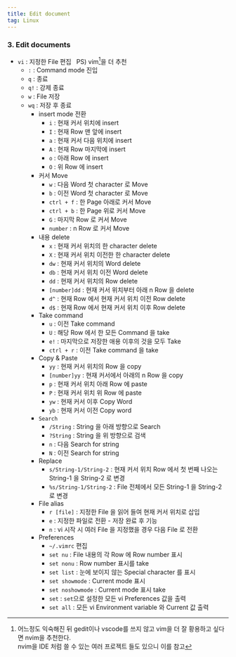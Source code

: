 ```yaml
---
title: Edit document
tag: Linux
---
```


### 3. Edit documents

- `vi` : 지정한 File 편집 &nbsp; PS) vim[^nvim]을 더 추천
  - `:` : Command mode 진입
  - `q` : 종료
  - `q!` : 강제 종료
  - `w` : File 저장
  - `wq` : 저장 후 종료
    - insert mode 전환
      - `i` : 현재 커서 위치에 insert
      - `I` : 현재 Row 맨 앞에 insert
      - `a` : 현재 커서 다음 위치에 insert
      - `A` : 현재 Row 마지막에 insert
      - `o` : 아래 Row 에 insert
      - `O` : 위 Row 에 insert
    - 커서 Move
      - `w` : 다음 Word 첫 character 로 Move
      - `b` : 이전 Word 첫 character 로 Move
      - `ctrl + f` : 한 Page 아래로 커서 Move
      - `ctrl + b` : 한 Page 위로 커서 Move
      - `G` : 마지막 Row 로 커서 Move
      - `number` : n Row 로 커서 Move
    - 내용 delete
      - `x` : 현재 커서 위치의 한 character delete
      - `X` : 현재 커서 위치 이전한 한 character delete
      - `dw` : 현재 커서 위치의 Word delete
      - `db` : 현재 커서 위치 이전 Word delete
      - `dd` : 현재 커서 위치의 Row delete
      - `[number]dd` : 현재 커서 위치부터 아래 n Row 을 delete
      - `d^` : 현재 Row 에서 현재 커서 위치 이전 Row delete
      - `d$` : 현재 Row 에서 현재 커서 위치 이후 Row delete
    - Take command
      - `u` : 이전 Take command
      - `U` : 해당 Row 에서 한 모든 Command 을 take
      - `e!` : 마지막으로 저장한 애용 이후의 것을 모두 Take
      - `ctrl + r` : 이전 Take command 을 take
    - Copy & Paste
      - `yy` : 현재 커서 위치의 Row 을 copy
      - `[number]yy` : 현재 커서에서 아래의 n Row 을 copy
      - `p` : 현재 커서 위치 아래 Row 에 paste
      - `P` : 현재 커서 위치 위 Row 에 paste
      - `yw` : 현재 커서 이후 Copy Word
      - `yb` : 현재 커서 이전 Copy word
    - `Search`
      - `/String` : String 을 아래 방향으로 Search
      - `?String` : String 을 위 방향으로 검색
      - `n` : 다음 Search for string
      - `N` : 이전 Search for string
    - Replace
      - `s/String-1/String-2` : 현재 커서 위치 Row 에서 첫 번째 나오는 String-1 을 String-2 로 변경
      - `%s/String-1/String-2` : File 전체에서 모든 String-1 을 String-2 로 변경
    - File alias
      - `r [file]` : 지정한 File 을 읽어 들여 현재 커서 위치로 삽입
      - `e` : 지정한 파일로 전환 - 저장 완료 후 기능
      - `n` : vi 시작 시 여러 File 을 지정했을 경우 다음 File 로 전환
    - Preferences
      - `~/.vimrc` 편집
      - `set nu` : File 내용의 각 Row 에 Row number 표시
      - `set nonu` : Row number 표시를 take
      - `set list` : 눈에 보이지 않는 Special character 를 표시
      - `set showmode` : Current mode 표시
      - `set noshowmode` : Current mode 표시 take
      - `set` : `set`으로 설정한 모든 vi Preferences 값을 출력
      - `set all` : 모든 vi Environment variable 와 Current 값 출력

[^nvim]: 어느정도 익숙해진 뒤 gedit이나 vscode를 쓰지 않고 vim을 더 잘 황용하고 싶다면 nvim을 추천한다. <br> nvim을 IDE 처럼 쓸 수 있는 여러 프로젝트 들도 있으니 이를 참고
